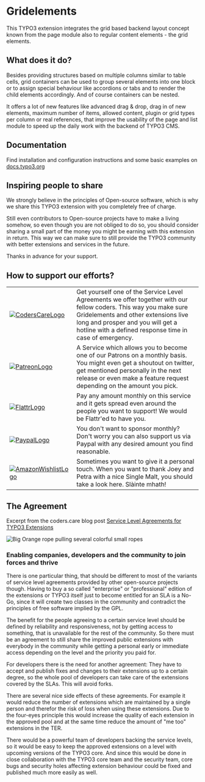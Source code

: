 <!-- Markdown link & img dfn's -->
[coders.care-url]: https://coders.care
[patreon-url]: https://www.patreon.com/cybercraft
[flattr-url]: https://www.flattr.com/@Cybercraft
[paypal-url]: https://www.paypal.me/cybercraftsponsoring/50
[amazon-url]: https://www.amazon.de/gp/registry/wishlist/2I80GX9ZSMYXX
[documentation-url]: https://docs.typo3.org/typo3cms/extensions/gridelements
[blog-url]: https://coders.care/blog/article/service-level-agreements-for-typo3-extensions

# Gridelements

This TYPO3 extension integrates the grid based backend layout concept known from the page module also to regular content elements - the grid elements.

## What does it do?

Besides providing structures based on multiple columns similar to table cells, grid containers can be used to group several elements into one block or to assign special behaviour like accordions or tabs and to render the child elements accordingly. And of course containers can be nested.

It offers a lot of new features like advanced drag & drop, drag in of new elements, maximum number of items, allowed content, plugin or grid types per column or real references, that improve the usability of the page and list module to speed up the daily work with the backend of TYPO3 CMS.

## Documentation

Find installation and configuration instructions and some basic examples on [docs.typo3.org][documentation-url]

## Inspiring people to share

We strongly believe in the principles of Open-source software, which is why we share this TYPO3 extension with you completely free of charge.

Still even contributors to Open-source projects have to make a living somehow, so even though you are not obliged to do so, you should consider sharing a small part of the money you might be earning with this extension in return. This way we can make sure to still provide the TYPO3 community with better extensions and services in the future.

Thanks in advance for your support. 

## How to support our efforts?

|                      |                       |
|:---------------------------|:--------------------------------|
| [![CodersCareLogo](https://coders.care/fileadmin/CodersCareLogo.png)][coders.care-url]              | Get yourself one of the Service Level Agreements we offer together with our fellow coders. This way you make sure Gridelements and other extensions live long and prosper and you will get a hotline with a defined response time in case of emergency.              |
| [![PatreonLogo](https://coders.care/fileadmin/PatreonLogo.png)][patreon-url]                  | A Service which allows you to become one of our Patrons on a monthly basis. You might even get a shoutout on twitter, get mentioned personally in the next release or even make a feature request depending on the amount you pick.                                  |
| [![FlattrLogo](https://coders.care/fileadmin/FlattrLogo.png)][flattr-url]                         | Pay any amount monthly on this service and it gets spread even around the people you want to support! We would be Flattr'ed to have you.                    |
| [![PaypalLogo](https://coders.care/fileadmin/PaypalLogo.png)][paypal-url]                       | You don't want to sponsor monthly? Don't worry you can also support us via Paypal with any desired amount you find reasonable.                        |
| [![AmazonWishlistLogo](https://coders.care/fileadmin/AmazonLogo.png)][amazon-url]                       | Sometimes you want to give it a personal touch. When you want to thank Joey and Petra with a nice Single Malt, you should take a look here. Slàinte mhath!                  |

## The Agreement

Excerpt from the coders.care blog post [Service Level Agreements for TYPO3 Extensions][blog-url]

![Big Orange rope pulling several colorful small ropes](https://coders.care/fileadmin/Why.jpg)
### Enabling companies, developers and the community to join forces and thrive
There is one particular thing, that should be different to most of the variants of service level agreements provided by other open-source projects though. Having to buy a so called "enterprise" or "professional" edition of the extensions or TYPO3 itself just to become entitled for an SLA is a No-Go, since it will create two classes in the community and contradict the principles of free software implied by the GPL.

The benefit for the people agreeing to a certain service level should be defined by reliability and responsiveness, not by getting access to something, that is unavailable for the rest of the community. So there must be an agreement to still share the improved public extensions with everybody in the community while getting a personal early or immediate access depending on the level and the priority you paid for.

For developers there is the need for another agreement: They have to accept and publish fixes and changes to their extensions up to a certain degree, so the whole pool of developers can take care of the extensions covered by the SLAs. This will avoid forks.

There are several nice side effects of these agreements. For example it would reduce the number of extensions which are maintained by a single person and therefor the risk of loss when using these extensions. Due to the four-eyes principle this would increase the quality of each extension in the approved pool and at the same time reduce the amount of "me too" extensions in the TER.

There would be a powerful team of developers backing the service levels, so it would be easy to keep the approved extensions on a level with upcoming versions of the TYPO3 core. And since this would be done in close collaboration with the TYPO3 core team and the security team, core bugs and security holes affecting extension behaviour could be fixed and published much more easily as well.
